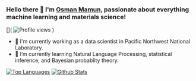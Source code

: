 ### Hello there 👋 I'm [Osman Mamun](https://www.linkedin.com/in/osman-mamun/), passionate about everything machine learning and materials science!

[]( ![Profile views](https://gpvc.arturio.dev/mamunm) )

- 🧪 I'm currently working as a data scientist in Pacific Northwest National Laboratory.
- 🌱 I’m currently learning Natural Language Processing, statistical inference, and Bayesian probablity theory.

[![Top Languages](https://github-readme-stats.vercel.app/api/top-langs/?username=mamunm)](https://github.com/mamunm)
[![Github Stats](https://github-readme-stats.vercel.app/api?username=mamunm)](https://github.com/mamunm)


<!---
- 🤔 I’m looking for help with 
- 💬 Ask me about ...
- 📫 How to reach me: ...
- 😄 Pronouns: ...
- ⚡ Fun fact: ...
- 👯 I’m looking to collaborate on machine learning code development, applications of machine learning to various high impact scientific applications, and applications of natural language processing to solve challenging problems.

Thanks for finding yourself at my Github page! I treat Github like my second website and am constantly updating readmes and projects that I am currently invloved in.

- 🧪 I'm currently working on ML methods (mostly graph and language models) for chemical and materials discovery with [Kebotix Inc](https://www.kebotix.com/) (Boston MA, USA). I work remotely from Toronto/Waterloo at the moment.
- 🤖 On my own time I'm working on a project with [Kevin Shen](https://github.com/kshen3778) involving - at an oversimplified level - a meta-leraning heuristic using neural networks to generate their own weights.
- ⌛ Recently, [Don Townsend](https://github.com/townofdon) and I started a new project to build an app for virtual queues with an RL engine to optimize for fairness and efficiency of services simultaneously.
- ☕ I'd love to collaborate on any related projects or any compelling ideas that I can take up, or just chat and answer questions about stuff outside programming.

-->

